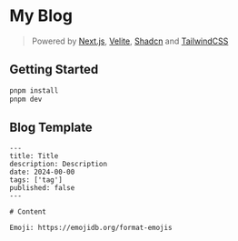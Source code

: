 # My Blog

> Powered by [Next.js](https://nextjs.org/), [Velite](https://velite.js.org/), [Shadcn](https://ui.shadcn.com/) and [TailwindCSS](https://tailwindcss.com/)

## Getting Started

```sh
pnpm install
pnpm dev
```

## Blog Template

```mdx
---
title: Title
description: Description
date: 2024-00-00
tags: ['tag']
published: false
---

# Content

Emoji: https://emojidb.org/format-emojis
```
